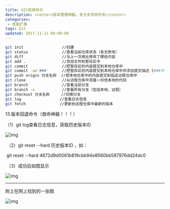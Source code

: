 ```yaml
---
title: GIt常用命令
description: <center>版本管理神器，多分支共同开发</center>
categories:
 - 技能扩展
tags: Git
updated: 2017-11-11 00:00:00
---
```


```bash
git init             	 //创建
git status           	 //查看当前仓库状态（有无修改）
git diff             	 //与上一次相比修改了哪些内容
git add .            	 //添加文件到暂存区中
git commit           	 //把暂存区的内容提交到本地仓库中
git commit -am'###'  	 //把暂存区的内容提交到本地仓库中并添加提交描述 (###中填描述内容)
git push origin 分支名称  //把本地仓库中的内容提交到指定远程仓库中
git clone                //从远程仓库中克隆一份但本地的代码
git branch               //查看当前分支
git branch -a            //查看所有分支（包括本地、远程）
git checkout 分支名称     //切换分支
git log                 //查看日志信息
git fetch               //更新到远程仓库中最新的版本
```

13.版本回退命令（救命神器！！！）

   （1）git log查看日志信息，获取历史版本ID

![img](<http://lc-lf8y5iic.cn-n1.lcfile.com/c59b2062e93267234c07/GIt%E5%B8%B8%E7%94%A8%E5%91%BD%E4%BB%A41.png>)

​      （2）git reset --hard 历史版本ID ，如：

​               git reset --hard 4672d9d0061b819cbb94e8560bb587976dd24dc0

​      （3）成功后如图显示



![img](<http://lc-lf8y5iic.cn-n1.lcfile.com/aa2abd6c00a6b23a2efe/GIt%E5%B8%B8%E7%94%A8%E5%91%BD%E4%BB%A42.png>)

------

附上在网上找到的一张图



![img](<http://lc-lf8y5iic.cn-n1.lcfile.com/39a3613aae2ba21eb226/GIt%E5%B8%B8%E7%94%A8%E5%91%BD%E4%BB%A43.png>)
